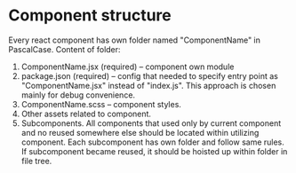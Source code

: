 # Component structure
Every react component has own folder named "ComponentName" in PascalCase.
Content of folder:
1. ComponentName.jsx (required) – component own module
1. package.json (required) – config that needed to specify entry point as "ComponentName.jsx" instead of "index.js". This approach is chosen mainly for debug convenience.
1. ComponentName.scss – component styles.
1. Other assets related to component.
1. Subcomponents. All components that used only by current component and no reused somewhere else should be located within utilizing component. Each subcomponent has own folder and follow same rules. If subcomponent became reused, it should be hoisted up within folder in file tree.

